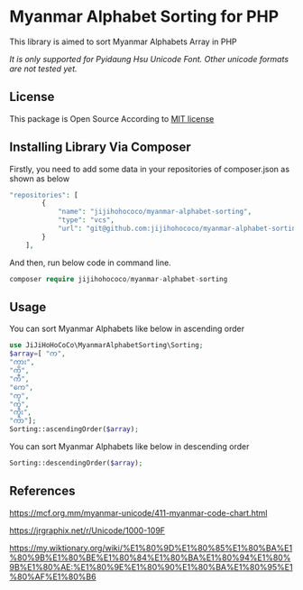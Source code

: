 # Myanmar Alphabet Sorting for PHP
<p>This library is aimed to sort Myanmar Alphabets Array in PHP</p>
<i>It is only supported for Pyidaung Hsu Unicode Font. Other unicode formats are not tested yet.</i>

## License

This package is Open Source According to [MIT license](LICENSE.md)

## Installing Library Via Composer

<p>Firstly, you need to add some data in your repositories of composer.json as shown as below</p>

```php
"repositories": [
        {
            "name": "jijihohococo/myanmar-alphabet-sorting",
            "type": "vcs",
            "url": "git@github.com:jijihohococo/myanmar-alphabet-sorting.git"
        }
    ],
```
<p>And then, run below code in command line.</p>

```php
composer require jijihohococo/myanmar-alphabet-sorting
```

## Usage
<p>You can sort Myanmar Alphabets like below in ascending order</p>

```php
use JiJiHoHoCoCo\MyanmarAlphabetSorting\Sorting;
$array=[ "က",
"ကား",
"ကိ",
"ကီ",
"ကေ",
"ကု",
"ကူ",
"ကူး",
"ကာ"];
Sorting::ascendingOrder($array);
```

<p>You can sort Myanmar Alphabets like below in descending order</p>

```php
Sorting::descendingOrder($array);
```
## References

https://mcf.org.mm/myanmar-unicode/411-myanmar-code-chart.html

https://jrgraphix.net/r/Unicode/1000-109F

https://my.wiktionary.org/wiki/%E1%80%9D%E1%80%85%E1%80%BA%E1%80%9B%E1%80%BE%E1%80%84%E1%80%BA%E1%80%94%E1%80%9B%E1%80%AE:%E1%80%9E%E1%80%90%E1%80%BA%E1%80%95%E1%80%AF%E1%80%B6